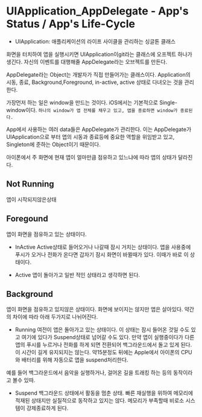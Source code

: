 # UIApplication_AppDelegate - App's Status / App's Life-Cycle

- UIApplication: 애플리케이션의 라이프 사이클을 관리하는 싱글톤 클래스

화면을 터치하여 앱을 실행시키면 UIApplication이git라는 클래스에  오프젝트 하나가 생긴다.
자신의 이벤트를 대행해줄  AppDelegate라는 오브젝트를 만든다.

AppDelegate라는 Object는 개발자가 직접 만들어가는 클래스이다. 
Application의 시동, 종료, Background,Foreground, in-active, active 상태로 다녀오는 것을 관리한다. 

가장먼저 하는 일은 window을 만드는 것이다.
iOS에서는 기본적으로 Single-window이다. 
`하나의 window가 앱 전체를 채우고 있고, 앱을 종료하면 window가 종료된다.`

App에서 사용하는 여러 data들은 AppDelegate가 관리한다. 이는 AppDelegate가 UIApplication으로 부터 앱의 시동과 종료등에 중요한 역할을 위임받고 있고, Singleton에 준하는 Object이기 때문이다. 

아이폰에서 주 화면에 현재 앱이 얼마만큼 점유하고 있느냐에 따라 앱의 상태가 달라진다. 


## Not Running
앱이 시작되지않은상태


## Foregound
앱이 화면을 점유하고 있는 상태이다. 


- InActive
Active상태로 들어오거나 나갈때 잠시 거치는 상태이다. 앱을 사용중에 푸시가 오거나 전화가 온다면 갑자기 잠시 화면이 바뀔때가 있다. 이때가 바로 이 상태이다. 

- Active
앱이 돌아가고 일반 적인 상태라고 생각하면 된다. 

## Background
앱이 화면을 점유하고 있지않은 상태이다. 화면에 보이지는 않지만 앱은 살아있다.
약간의 차이에 따라 아래 두가지로 나뉘어진다. 

- Running
여전이 앱은 돌아가고 있는 상태이다. 이 상태는 잠시 들어온 것일 수도 있고 여기에 있다가 Suspend상태로 넘어갈 수도 있다.
만약 앱이 실행중이다가 다른 앱의 푸시를 누르거나 전화를 하게 되면 전환되어 백그라운드에서 돌고 있게 된다. 이 시간이 길게 유지되지는 않는다. 약15분정도 뒤에는 Apple에서 아이폰의 CPU와 배터리를 위해 자동으로 앱을 suspend처리한다. 

예를 들어 백그라운드에서 음악을 실행하거나, 걸어온 길을 트래킹 하는 등의 동작이라고 볼수 있따.

- Suspend
 백그라운드 상태에서 활동을 멈춘 상태. 빠른 재실행을 위하여 메모리에 적재된 상태지만 실질적으로 동작하고 있지는 않다. 메모리가 부족할때 비로소 시스템이 강제종료하게 된다.
